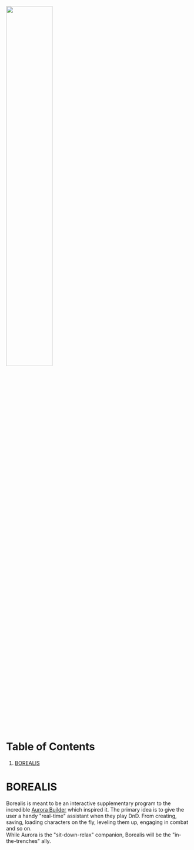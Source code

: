 <img src="https://images.unsplash.com/photo-1517411032315-54ef2cb783bb?ixlib=rb-1.2.1&ixid=eyJhcHBfaWQiOjEyMDd9&auto=format&fit=crop&w=1402&q=80"  width="50%" height="50%" align="center">

[TOC]: #

# Table of Contents
1. [BOREALIS](#borealis)



# BOREALIS

Borealis is meant to be an interactive supplementary program to the incredible <u>[Aurora Builder](https://aurorabuilder.com/)</u> which inspired it.
The primary idea is to give the user a handy "real-time" assistant when they play DnD. From creating, saving, loading characters on the fly,
leveling them up, engaging in combat and so on.  
While Aurora is the "sit-down-relax" companion, Borealis will be the "in-the-trenches" ally.


